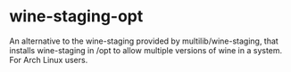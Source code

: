 # wine-staging-opt
An alternative to the wine-staging provided by multilib/wine-staging, that installs wine-staging in /opt to allow multiple versions of wine in a system. For Arch Linux users.

